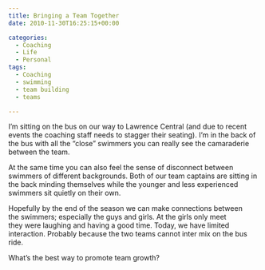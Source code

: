 ```yaml
---
title: Bringing a Team Together
date: 2010-11-30T16:25:15+00:00

categories:
  - Coaching
  - Life
  - Personal
tags:
  - Coaching
  - swimming
  - team building
  - teams

---
```

I&#8217;m sitting on the bus on our way to Lawrence Central (and due to recent events the coaching staff needs to stagger their seating). I&#8217;m in the back of the bus with all the &#8220;close&#8221; swimmers you can really see the camaraderie between the team.

At the same time you can also feel the sense of disconnect between swimmers of different backgrounds. Both of our team captains are sitting in the back minding themselves while the younger and less experienced swimmers sit quietly on their own.

Hopefully by the end of the season we can make connections between the swimmers; especially the guys and girls. At the girls only meet they were laughing and having a good time. Today, we have limited interaction. Probably because the two teams cannot inter mix on the bus ride.

What&#8217;s the best way to promote team growth?
